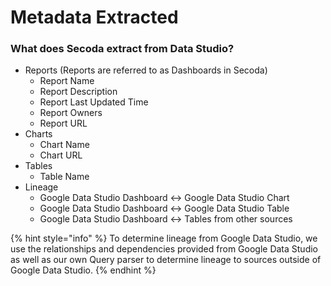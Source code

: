 # Metadata Extracted

### What does Secoda extract from Data Studio?

* Reports (Reports are referred to as Dashboards in Secoda)
  * Report Name
  * Report Description
  * Report Last Updated Time
  * Report Owners
  * Report URL
* Charts
  * Chart Name
  * Chart URL
* Tables
  * Table Name
* Lineage&#x20;
  * Google Data Studio Dashboard <-> Google Data Studio Chart
  * Google Data Studio Dashboard <-> Google Data Studio Table
  * Google Data Studio Dashboard <-> Tables from other sources

{% hint style="info" %}
To determine lineage from Google Data Studio, we use the relationships and dependencies provided from Google Data Studio as well as our own Query parser to determine lineage to sources outside of Google Data Studio.
{% endhint %}
